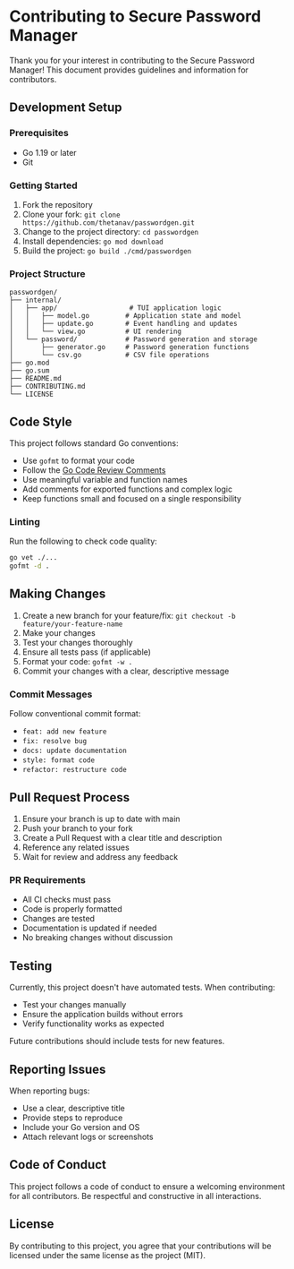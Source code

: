 # Contributing to Secure Password Manager

Thank you for your interest in contributing to the Secure Password Manager! This document provides guidelines and information for contributors.

## Development Setup

### Prerequisites

- Go 1.19 or later
- Git

### Getting Started

1. Fork the repository
2. Clone your fork: `git clone https://github.com/thetanav/passwordgen.git`
3. Change to the project directory: `cd passwordgen`
4. Install dependencies: `go mod download`
5. Build the project: `go build ./cmd/passwordgen`

### Project Structure

```
passwordgen/
├── internal/
│   ├── app/                  # TUI application logic
│   │   ├── model.go         # Application state and model
│   │   ├── update.go        # Event handling and updates
│   │   └── view.go          # UI rendering
│   └── password/            # Password generation and storage
│       ├── generator.go     # Password generation functions
│       └── csv.go           # CSV file operations
├── go.mod
├── go.sum
├── README.md
├── CONTRIBUTING.md
└── LICENSE
```

## Code Style

This project follows standard Go conventions:

- Use `gofmt` to format your code
- Follow the [Go Code Review Comments](https://github.com/golang/go/wiki/CodeReviewComments)
- Use meaningful variable and function names
- Add comments for exported functions and complex logic
- Keep functions small and focused on a single responsibility

### Linting

Run the following to check code quality:

```bash
go vet ./...
gofmt -d .
```

## Making Changes

1. Create a new branch for your feature/fix: `git checkout -b feature/your-feature-name`
2. Make your changes
3. Test your changes thoroughly
4. Ensure all tests pass (if applicable)
5. Format your code: `gofmt -w .`
6. Commit your changes with a clear, descriptive message

### Commit Messages

Follow conventional commit format:

- `feat: add new feature`
- `fix: resolve bug`
- `docs: update documentation`
- `style: format code`
- `refactor: restructure code`

## Pull Request Process

1. Ensure your branch is up to date with main
2. Push your branch to your fork
3. Create a Pull Request with a clear title and description
4. Reference any related issues
5. Wait for review and address any feedback

### PR Requirements

- All CI checks must pass
- Code is properly formatted
- Changes are tested
- Documentation is updated if needed
- No breaking changes without discussion

## Testing

Currently, this project doesn't have automated tests. When contributing:

- Test your changes manually
- Ensure the application builds without errors
- Verify functionality works as expected

Future contributions should include tests for new features.

## Reporting Issues

When reporting bugs:

- Use a clear, descriptive title
- Provide steps to reproduce
- Include your Go version and OS
- Attach relevant logs or screenshots

## Code of Conduct

This project follows a code of conduct to ensure a welcoming environment for all contributors. Be respectful and constructive in all interactions.

## License

By contributing to this project, you agree that your contributions will be licensed under the same license as the project (MIT).
